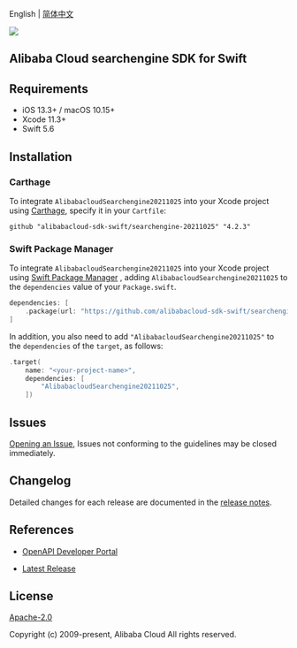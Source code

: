English | [简体中文](README-CN.md)

![](https://aliyunsdk-pages.alicdn.com/icons/AlibabaCloud.svg)

## Alibaba Cloud searchengine SDK for Swift

## Requirements

- iOS 13.3+ / macOS 10.15+
- Xcode 11.3+
- Swift 5.6

## Installation

### Carthage

To integrate `AlibabacloudSearchengine20211025` into your Xcode project using [Carthage](https://github.com/Carthage/Carthage), specify it in your `Cartfile`:

```ogdl
github "alibabacloud-sdk-swift/searchengine-20211025" "4.2.3"
```

### Swift Package Manager

To integrate `AlibabacloudSearchengine20211025` into your Xcode project using [Swift Package Manager](https://swift.org/package-manager/) , adding `AlibabacloudSearchengine20211025` to the `dependencies` value of your `Package.swift`.

```swift
dependencies: [
    .package(url: "https://github.com/alibabacloud-sdk-swift/searchengine-20211025.git", from: "4.2.3")
]
```

In addition, you also need to add `"AlibabacloudSearchengine20211025"` to the `dependencies` of the `target`, as follows:

```swift
.target(
    name: "<your-project-name>",
    dependencies: [
        "AlibabacloudSearchengine20211025",
    ])
```

## Issues

[Opening an Issue](https://github.com/alibabacloud-sdk-swift/searchengine-20211025/issues/new), Issues not conforming to the guidelines may be closed immediately.

## Changelog

Detailed changes for each release are documented in the [release notes](./ChangeLog.txt).

## References

* [OpenAPI Developer Portal](https://next.api.alibabacloud.com/home)
- [Latest Release](https://github.com/alibabacloud-sdk-swift/searchengine-20211025)

## License

[Apache-2.0](http://www.apache.org/licenses/LICENSE-2.0)

Copyright (c) 2009-present, Alibaba Cloud All rights reserved.
